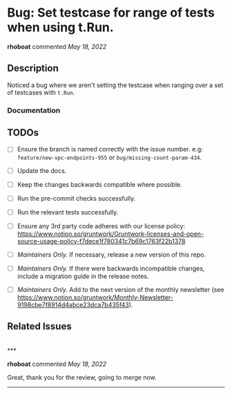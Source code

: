# Bug: Set testcase for range of tests when using t.Run.

**rhoboat** commented *May 18, 2022*

<!--
  Have any questions? Check out the contributing docs at https://docs.gruntwork.io/guides/contributing/, or
  ask in this Pull Request and a Gruntwork core maintainer will be happy to help :)
  Note: Remember to add '[WIP]' to the beginning of the title if this PR is still a work-in-progress.
-->

## Description

Noticed a bug where we aren't setting the testcase when ranging over a set of testcases with `t.Run`.

### Documentation

<!--
  If this is a feature PR, then where is it documented?

  - If docs exist:
    - Update any references, if relevant.
  - If no docs exist:
    - Create a stub for documentation including bullet points for how to use the feature, code snippets (including from happy path tests), etc.
-->

<!-- Important: Did you make any backwards incompatible changes? If yes, then you must write a migration guide! -->

## TODOs

- [ ] Ensure the branch is named correctly with the issue number. e.g: `feature/new-vpc-endpoints-955` or `bug/missing-count-param-434`.
- [ ] Update the docs.
- [ ] Keep the changes backwards compatible where possible.
- [ ] Run the pre-commit checks successfully.
- [ ] Run the relevant tests successfully.
- [ ] Ensure any 3rd party code adheres with our license policy: https://www.notion.so/gruntwork/Gruntwork-licenses-and-open-source-usage-policy-f7dece1f780341c7b69c1763f22b1378
- [ ] _Maintainers Only._ If necessary, release a new version of this repo.
- [ ] _Maintainers Only._ If there were backwards incompatible changes, include a migration guide in the release notes.
- [ ] _Maintainers Only._ Add to the next version of the monthly newsletter (see https://www.notion.so/gruntwork/Monthly-Newsletter-9198cbe7f8914d4abce23dca7b435f43).


## Related Issues

<!--
  Link to the issue that is fixed by this PR (if there is one)
  e.g. Fixes #1234

  Link to an issue that is partially addressed by this PR (if there are any)
  e.g. Addresses #1234

  Link to related issues (if there are any)
  e.g. Related to #1234
-->

<br />
***


**rhoboat** commented *May 18, 2022*

Great, thank you for the review, going to merge now.
***

